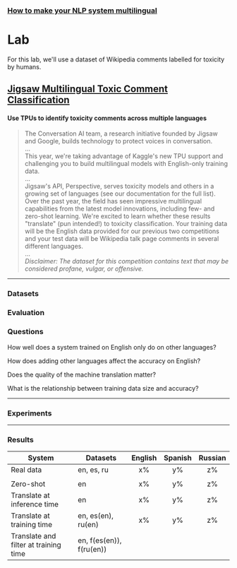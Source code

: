 ### [How to make your NLP system multilingual](/)
# Lab

For this lab, we'll use a dataset of Wikipedia comments labelled for toxicity by humans.

## [Jigsaw Multilingual Toxic Comment Classification](https://www.kaggle.com/c/jigsaw-multilingual-toxic-comment-classification/data?select=test.csv)
#### Use TPUs to identify toxicity comments across multiple languages

> The Conversation AI team, a research initiative founded by Jigsaw and Google, builds technology to protect voices in conversation.  
> ...  
> This year, we're taking advantage of Kaggle's new TPU support and challenging you to build multilingual models with English-only training data.  
> ...  
> Jigsaw's API, Perspective, serves toxicity models and others in a growing set of languages (see our documentation for the full list). Over the past year, the field has seen impressive multilingual capabilities from the latest model innovations, including few- and zero-shot learning. We're excited to learn whether these results "translate" (pun intended!) to toxicity classification. Your training data will be the English data provided for our previous two competitions and your test data will be Wikipedia talk page comments in several different languages.  
> ...  
> *Disclaimer: The dataset for this competition contains text that may be considered profane, vulgar, or offensive.*  


---

### Datasets


### Evaluation


### Questions

How well does a system trained on English only do on other languages?

How does adding other languages affect the accuracy on English?

Does the quality of the machine translation matter?

What is the relationship between training data size and accuracy?

---

### Experiments

<Colab notebook>

---

### Results

| System                                | Datasets                 | English | Spanish | Russian |
|---------------------------------------|--------------------------|:-------:|:-------:|:-------:|
| Real data                             | en, es, ru               |    x%   |    y%   |    z%   |
|                                       |                          |         |         |         |
| Zero-shot                             | en                       |    x%   |    y%   |    z%   |
| Translate at inference time           | en                       |    x%   |    y%   |    z%   |
| Translate at training time            | en, es(en), ru(en)       |    x%   |    y%   |    z%   |
| Translate and filter at training time | en, f(es(en)), f(ru(en)) |         |         |         |


